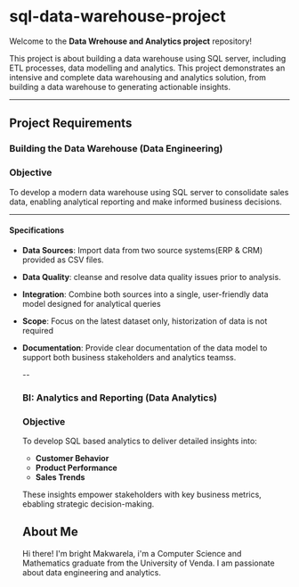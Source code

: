 # sql-data-warehouse-project

Welcome to the **Data Wrehouse and Analytics project** repository!

This project is about building a data warehouse using SQL server, including ETL processes, data modelling and analytics. This project demonstrates an intensive and complete data warehousing and analytics solution, from building a data warehouse to generating actionable insights.

---
## Project Requirements

### Building the Data Warehouse (Data Engineering)

### Objective
To develop a modern data warehouse using SQL server to consolidate sales data, enabling analytical reporting and make informed business decisions.

---

#### Specifications
- **Data Sources**: Import data from two source systems(ERP & CRM) provided as CSV files.
- **Data Quality**: cleanse and resolve data quality issues prior to analysis.
- **Integration**: Combine both sources into a single, user-friendly data model designed for analytical queries
- **Scope**: Focus on the latest dataset only, historization of data is not required
- **Documentation**: Provide clear documentation of the data model to support both business stakeholders and analytics teamss.

  --
  ### BI: Analytics and Reporting  (Data Analytics)

  ### Objective
  To develop SQL based analytics to deliver detailed insights into:
  - **Customer Behavior**
  - **Product Performance**
  - **Sales Trends**

  These insights empower stakeholders with key business metrics, ebabling strategic decision-making.

  ## About Me
  Hi there! I'm bright Makwarela, i'm a Computer Science and Mathematics graduate from the University of Venda. I am passionate about data engineering and analytics.
